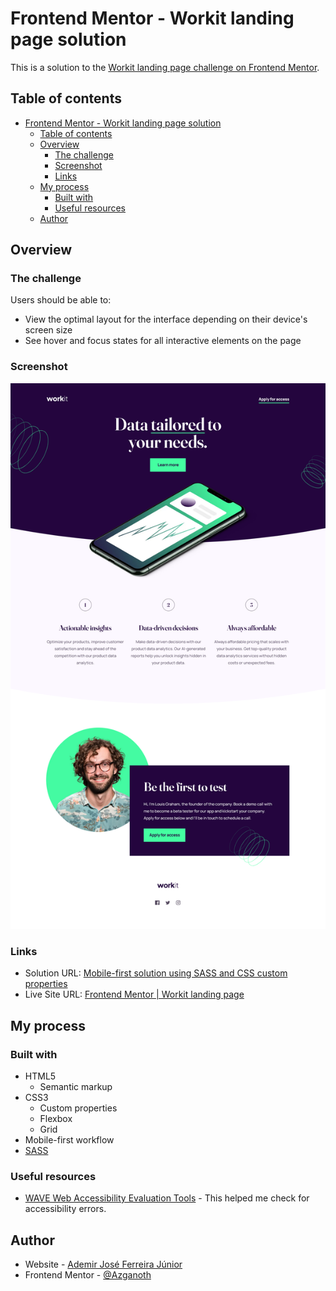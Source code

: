 # Frontend Mentor - Workit landing page solution

This is a solution to the [Workit landing page challenge on Frontend Mentor](https://www.frontendmentor.io/challenges/workit-landing-page-2fYnyle5lu).

## Table of contents

- [Frontend Mentor - Workit landing page solution](#frontend-mentor---workit-landing-page-solution)
  - [Table of contents](#table-of-contents)
  - [Overview](#overview)
    - [The challenge](#the-challenge)
    - [Screenshot](#screenshot)
    - [Links](#links)
  - [My process](#my-process)
    - [Built with](#built-with)
    - [Useful resources](#useful-resources)
  - [Author](#author)

## Overview

### The challenge

Users should be able to:

- View the optimal layout for the interface depending on their device's screen size
- See hover and focus states for all interactive elements on the page

### Screenshot

![](/screenshot.png)

### Links

- Solution URL: [Mobile-first solution using SASS and CSS custom properties](https://www.frontendmentor.io/solutions/mobilefirst-solution-using-sass-and-css-custom-properties--4jKYLilZR)
- Live Site URL: [Frontend Mentor | Workit landing page](https://azganoth.github.io/workit-landing-page/)

## My process

### Built with

- HTML5
  - Semantic markup
- CSS3
  - Custom properties
  - Flexbox
  - Grid
- Mobile-first workflow
- [SASS](https://sass-lang.com/)

### Useful resources

- [WAVE Web Accessibility Evaluation Tools](https://wave.webaim.org/) - This helped me check for accessibility errors.

## Author

- Website - [Ademir José Ferreira Júnior](https://github.com/Azganoth)
- Frontend Mentor - [@Azganoth](https://www.frontendmentor.io/profile/Azganoth)
